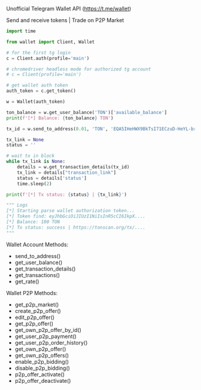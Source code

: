 Unofficial Telegram Wallet API (https://t.me/wallet)

Send and receive tokens | Trade on P2P Market

```python
import time

from wallet import Client, Wallet

# for the first tg login
c = Client.auth(profile='main')

# chromedriver headless mode for authorized tg account
# c = Client(profile='main')

# get wallet auth token
auth_token = c.get_token()

w = Wallet(auth_token)

ton_balance = w.get_user_balance('TON')['available_balance']
print(f'[*] Balance: {ton_balance} TON')

tx_id = w.send_to_address(0.01, 'TON', 'EQA5IHeHWX9BkTsI71ECzuD-HeYL-br36UmFoTWZFihU3fLz')['transaction_id']

tx_link = None
status = ''

# wait tx in block
while tx_link is None:
    details = w.get_transaction_details(tx_id)
    tx_link = details["transaction_link"]
    status = details['status']
    time.sleep(2)

print(f'[*] Tx status: {status} | {tx_link}')

""" Logs
[*] Starting parse wallet authorization token...
[*] Token find: eyJhbGciOiJIUzI1NiIsInR5cCI6IkpX....
[*] Balance: 100 TON
[*] Tx status: success | https://tonscan.org/tx/....
"""
```

Wallet Account Methods:
- send_to_address()
- get_user_balance()
- get_transaction_details()
- get_transactions()
- get_rate()


Wallet P2P Methods:
- get_p2p_market()
- create_p2p_offer()
- edit_p2p_offer()
- get_p2p_offer()
- get_own_p2p_offer_by_id()
- get_user_p2p_payment()
- get_user_p2p_order_history()
- get_own_p2p_offer()
- get_own_p2p_offers()
- enable_p2p_bidding()
- disable_p2p_bidding()
- p2p_offer_activate()
- p2p_offer_deactivate()
